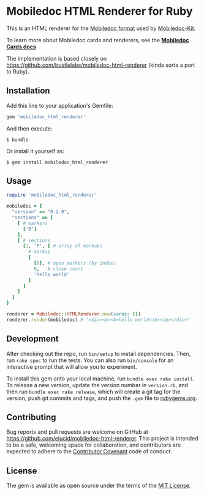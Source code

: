 # Mobiledoc HTML Renderer for Ruby

This is an HTML renderer for the [Mobiledoc format](https://github.com/bustlelabs/mobiledoc-kit/blob/master/MOBILEDOC.md) used by [Mobiledoc-Kit](https://github.com/bustlelabs/mobiledoc-kit).

To learn more about Mobiledoc cards and renderers, see the **[Mobiledoc Cards docs](https://github.com/bustlelabs/mobiledoc-kit/blob/master/CARDS.md)**

The implementation is based closely on https://github.com/bustlelabs/mobiledoc-html-renderer (kinda sorta a port to Ruby).

## Installation

Add this line to your application's Gemfile:

```ruby
gem 'mobiledoc_html_renderer'
```

And then execute:

    $ bundle

Or install it yourself as:

    $ gem install mobiledoc_html_renderer

## Usage

```ruby
require 'mobiledoc_html_renderer'

mobiledoc = {
  "version" => "0.2.0",
  "sections" => [
    [ # markers
      ['B']
    ],
    [ # sections
      [1, 'P', [ # array of markups
        # markup
        [
          [0], # open markers (by index)
          0,   # close count
          'hello world'
        ]
      ]
    ]
  ]
}

renderer = Mobiledoc::HTMLRenderer.new(cards: [])
renderer.render(mobiledoc) # "<div><p><b>hello world</b></p></div>"
```

## Development

After checking out the repo, run `bin/setup` to install dependencies. Then, run `rake spec` to run the tests. You can also run `bin/console` for an interactive prompt that will allow you to experiment.

To install this gem onto your local machine, run `bundle exec rake install`. To release a new version, update the version number in `version.rb`, and then run `bundle exec rake release`, which will create a git tag for the version, push git commits and tags, and push the `.gem` file to [rubygems.org](https://rubygems.org).

## Contributing

Bug reports and pull requests are welcome on GitHub at https://github.com/elucid/mobiledoc-html-renderer. This project is intended to be a safe, welcoming space for collaboration, and contributors are expected to adhere to the [Contributor Covenant](contributor-covenant.org) code of conduct.


## License

The gem is available as open source under the terms of the [MIT License](http://opensource.org/licenses/MIT).

